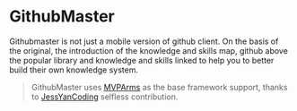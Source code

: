 # GithubMaster
Githubmaster is not just a mobile version of github client. On the basis of the original, the introduction of the knowledge and skills map, github above the popular library and knowledge and skills linked to help you to better build their own knowledge system.

> GithubMaster uses [MVPArms](https://github.com/JessYanCoding/MVPArms%20MVPArms) as the base framework support, thanks to [JessYanCoding](https://github.com/JessYanCoding%20JessYanCoding) selfless contribution.
